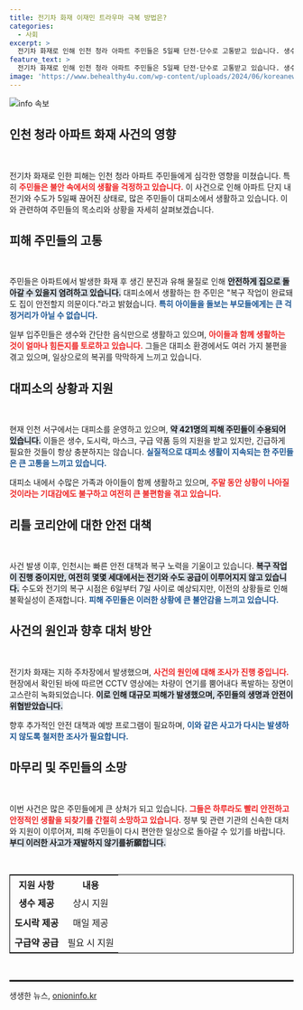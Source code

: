 ```yaml
---
title: 전기차 화재 이재민 트라우마 극복 방법은?
categories:
  - 사회
excerpt: >
  전기차 화재로 인해 인천 청라 아파트 주민들은 5일째 단전·단수로 고통받고 있습니다. 생수만으로 생활하는 이재민들은 집안의 분진과 유해물질로 불안감에 시달리고 있으며, 복귀조차 어려운 상황입니다.
feature_text: >
  전기차 화재로 인해 인천 청라 아파트 주민들은 5일째 단전·단수로 고통받고 있습니다. 생수만으로 생활하는 이재민들은 집안의 분진과 유해물질로 불안감에 시달리고 있으며, 복귀조차 어려운 상황입니다.
image: 'https://www.behealthy4u.com/wp-content/uploads/2024/06/koreanews.jpg'
---
```


<p><img src="https://www.behealthy4u.com/wp-content/uploads/2024/06/koreanews.jpg" alt="info 속보" /></p>

<h2 data-ke-size="size26">인천 청라 아파트 화재 사건의 영향</h2>

<p data-ke-size="size16">&nbsp;</p>

<p>전기차 화재로 인한 피해는 인천 청라 아파트 주민들에게 심각한 영향을 미쳤습니다. 특히 <b><span style="color: #ee2323;">주민들은 불안 속에서의 생활을 걱정하고 있습니다.</span></b> 이 사건으로 인해 아파트 단지 내 전기와 수도가 5일째 끊어진 상태로, 많은 주민들이 대피소에서 생활하고 있습니다. 이와 관련하여 주민들의 목소리와 상황을 자세히 살펴보겠습니다.</p>

<h2 data-ke-size="size26">피해 주민들의 고통</h2>

<p data-ke-size="size16">&nbsp;</p>

<p>주민들은 아파트에서 발생한 화재 후 생긴 분진과 유해 물질로 인해 <b><span style="background-color: #21538527;">안전하게 집으로 돌아갈 수 있을지 염려하고 있습니다.</span></b> 대피소에서 생활하는 한 주민은 "복구 작업이 완료돼도 집이 안전할지 의문이다."라고 밝혔습니다. <b><span style="color: #1a5490;">특히 아이들을 돌보는 부모들에게는 큰 걱정거리가 아닐 수 없습니다.</span></b></p>

<p>일부 입주민들은 생수와 간단한 음식만으로 생활하고 있으며, <b><span style="color: #ee2323;">아이들과 함께 생활하는 것이 얼마나 힘든지를 토로하고 있습니다.</span></b> 그들은 대피소 환경에서도 여러 가지 불편을 겪고 있으며, 일상으로의 복귀를 막막하게 느끼고 있습니다.</p>

<h2 data-ke-size="size26">대피소의 상황과 지원</h2>

<p data-ke-size="size16">&nbsp;</p>

<p>현재 인천 서구에서는 대피소를 운영하고 있으며, <b><span style="background-color: #21538527;">약 421명의 피해 주민들이 수용되어 있습니다.</span></b> 이들은 생수, 도시락, 마스크, 구급 약품 등의 지원을 받고 있지만, 긴급하게 필요한 것들이 항상 충분하지는 않습니다. <b><span style="color: #1a5490;">실질적으로 대피소 생활이 지속되는 한 주민들은 큰 고통을 느끼고 있습니다.</span></b></p>

<p>대피소 내에서 수많은 가족과 아이들이 함께 생활하고 있으며, <b><span style="color: #ee2323;">주말 동안 상황이 나아질 것이라는 기대감에도 불구하고 여전히 큰 불편함을 겪고 있습니다.</span></b></p>

<h2 data-ke-size="size26">리틀 코리안에 대한 안전 대책</h2>

<p data-ke-size="size16">&nbsp;</p>

<p>사건 발생 이후, 인천시는 빠른 안전 대책과 복구 노력을 기울이고 있습니다. <b><span style="background-color: #21538527;">복구 작업이 진행 중이지만, 여전히 몇몇 세대에서는 전기와 수도 공급이 이루어지지 않고 있습니다.</span></b> 수도와 전기의 복구 시점은 6일부터 7일 사이로 예상되지만, 이전의 상황들로 인해 불확실성이 존재합니다. <b><span style="color: #1a5490;">피해 주민들은 이러한 상황에 큰 불안감을 느끼고 있습니다.</span></b></p>

<h2 data-ke-size="size26">사건의 원인과 향후 대처 방안</h2>

<p data-ke-size="size16">&nbsp;</p>

<p>전기차 화재는 지하 주차장에서 발생했으며, <b><span style="color: #ee2323;">사건의 원인에 대해 조사가 진행 중입니다.</span></b> 현장에서 확인된 바에 따르면 CCTV 영상에는 차량이 연기를 뿜어내다 폭발하는 장면이 고스란히 녹화되었습니다. <b><span style="background-color: #21538527;">이로 인해 대규모 피해가 발생했으며, 주민들의 생명과 안전이 위협받았습니다.</span></b> </p>

<p>향후 추가적인 안전 대책과 예방 프로그램이 필요하며, <b><span style="color: #1a5490;">이와 같은 사고가 다시는 발생하지 않도록 철저한 조사가 필요합니다.</span></b></p>

<h2 data-ke-size="size26">마무리 및 주민들의 소망</h2>

<p data-ke-size="size16">&nbsp;</p>

<p>이번 사건은 많은 주민들에게 큰 상처가 되고 있습니다. <b><span style="color: #ee2323;">그들은 하루라도 빨리 안전하고 안정적인 생활을 되찾기를 간절히 소망하고 있습니다.</span></b> 정부 및 관련 기관의 신속한 대처와 지원이 이루어져, 피해 주민들이 다시 편안한 일상으로 돌아갈 수 있기를 바랍니다. <b><span style="background-color: #21538527;">부디 이러한 사고가 재발하지 않기를祈願합니다.</span></b></p>

<p data-ke-size="size16">&nbsp;</p>

<table style="width: 100%; border: 1px solid #000;">
    <tr>
        <th style="text-align: center;">지원 사항</th>
        <th style="text-align: center;">내용</th>
    </tr>
    <tr>
        <td style="text-align: center; height: 35px;"><b>생수 제공</b></td>
        <td style="text-align: center; height: 35px;">상시 지원</td>
    </tr>
    <tr>
        <td style="text-align: center; height: 35px;"><b>도시락 제공</b></td>
        <td style="text-align: center; height: 35px;">매일 제공</td>
    </tr>
    <tr>
        <td style="text-align: center; height: 35px;"><b>구급약 공급</b></td>
        <td style="text-align: center; height: 35px;">필요 시 지원</td>
    </tr>
</table>

<p data-ke-size="size16">&nbsp;</p>

<hr style="border: 1px solid #000;">
생생한 뉴스, <a href="https://onioninfo.kr" rel="dofollow">onioninfo.kr</a>


